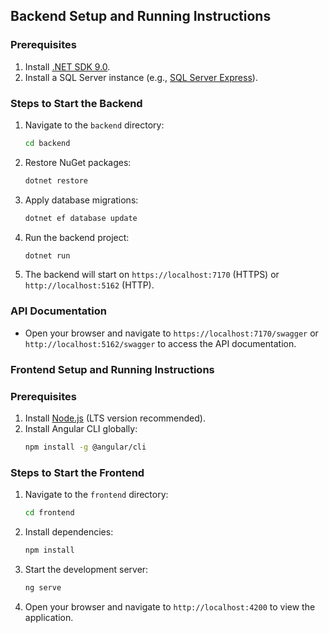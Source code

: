 ## Backend Setup and Running Instructions

### Prerequisites
1. Install [.NET SDK 9.0](https://dotnet.microsoft.com/download/dotnet/9.0).
2. Install a SQL Server instance (e.g., [SQL Server Express](https://www.microsoft.com/en-us/sql-server/sql-server-downloads)).

### Steps to Start the Backend
1. Navigate to the `backend` directory:
   ```bash
   cd backend
   ```

2. Restore NuGet packages:
   ```bash
   dotnet restore
   ```

3. Apply database migrations:
   ```bash
   dotnet ef database update
   ```

4. Run the backend project:
   ```bash
   dotnet run
   ```

5. The backend will start on `https://localhost:7170` (HTTPS) or `http://localhost:5162` (HTTP).

### API Documentation
- Open your browser and navigate to `https://localhost:7170/swagger` or `http://localhost:5162/swagger` to access the API documentation.

### Frontend Setup and Running Instructions

### Prerequisites
1. Install [Node.js](https://nodejs.org/) (LTS version recommended).
2. Install Angular CLI globally:
   ```bash
   npm install -g @angular/cli
   ```

### Steps to Start the Frontend
1. Navigate to the `frontend` directory:
   ```bash
   cd frontend
   ```

2. Install dependencies:
   ```bash
   npm install
   ```

3. Start the development server:
   ```bash
   ng serve
   ```

4. Open your browser and navigate to `http://localhost:4200` to view the application.